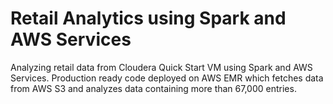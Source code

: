 # Retail Analytics using Spark and AWS Services

Analyzing retail data from Cloudera Quick Start VM using Spark and AWS Services.
Production ready code deployed on AWS EMR which fetches data from AWS S3 and analyzes data containing more than 67,000 entries.
